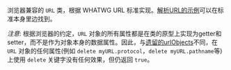 <!-- YAML
added:
  - v7.0.0
  - v6.13.0
changes:
  - version: v10.0.0
    pr-url: https://github.com/nodejs/node/pull/18281
    description: The class is now available on the global object.
-->

浏览器兼容的 `URL` 类，根据 WHATWG URL 标准实现。[解析URL的示例](https://url.spec.whatwg.org/#example-url-parsing)可以在标准本身里边找到。

*注意*: 根据浏览器的约定，`URL` 对象的所有属性都是在类的原型上实现为getter和setter，而不是作为对象本身的数据属性。因此，与[遗留的urlObjects](http://nodejs.cn/api/url.html#url_legacy_urlobject)不同，在 `URL` 对象的任何属性(例如 `delete myURL.protocol`，`delete myURL.pathname`等)上使用 `delete` 关键字没有任何效果，但仍返回 `true`。

